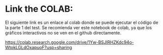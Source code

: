 # Link the COLAB:
El siguiente link es un enlace al colab donde se puede ejecutar el código de la parte 1 del test.
Se recomienda ver este notebook de colab, ya que los gráficos interactivos no se ven en el github directamente.

https://colab.research.google.com/drive/1Yw-BSJIRHZKdc94o-WtokLGLdOxapuoF?usp=sharing
